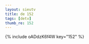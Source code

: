 ```yaml
--- 
layout: sieutv
title: de 152
tags: [detv]
thumb_re: 152
---
```

{% include oADdzK6f4W key="152" %} 
